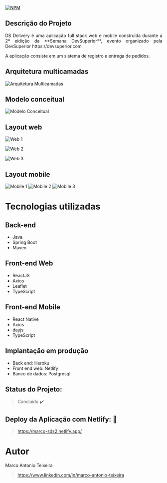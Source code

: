 
<h1 textarea style="display:none;"> DS Delivery
</h1>



[![NPM](https://img.shields.io/npm/l/react)](https://github.com/MarcoAntonioTeixeira/dsdeliver-sds2/blob/main/LICENSE) 



## Descrição do Projeto


<p align="justify"> DS Delivery é uma aplicação full stack web e mobile construída durante a 2ª eidição da  **Semana DevSuperior**, evento organizado pela DevSuperior https://devsuperior.com </p>

A aplicação consiste em um sistema de registro e entrega de pedidos.



## Arquitetura multicamadas
![Arquitetura Multicamadas](https://github.com/MarcoAntonioTeixeira/assets/blob/main/sd2/camadas.png)


## Modelo conceitual
![Modelo Conceitual](https://github.com/MarcoAntonioTeixeira/assets/blob/main/sd2/modelo-conceitual.png)



## Layout web
![Web 1](https://github.com/MarcoAntonioTeixeira/assets/blob/main/sd2/web1.png)

![Web 2](https://github.com/MarcoAntonioTeixeira/assets/blob/main/sd2/web2.png)

![Web 3](https://github.com/MarcoAntonioTeixeira/assets/blob/main/sd2/web3.png)

## Layout mobile
![Mobile 1](https://github.com/MarcoAntonioTeixeira/assets/blob/main/sd2/mobile1.png) ![Mobile 2](https://github.com/MarcoAntonioTeixeira/assets/blob/main/sd2/mobile2.png) 
![Mobile 3](https://github.com/MarcoAntonioTeixeira/assets/blob/main/sd2/mobile3.png)

# Tecnologias utilizadas
## Back-end
* Java
* Spring Boot
* Maven

## Front-end Web

-  ReactJS
-  Axios
-  Leaflet
-  TypeScript


## Front-end Mobile

-  React Native
-  Axios
-  dayjs
-  TypeScript

## Implantação em produção
- Back end: Heroku
- Front end web: Netlify
- Banco de dados: Postgresql


## Status do Projeto: 

> Concluido :heavy_check_mark:


## Deploy da Aplicação com Netlify: :dash:

> https://marco-sds2.netlify.app/


# Autor

 Marco Antonio Teixeira

> https://www.linkedin.com/in/marco-antonio-teixeira

